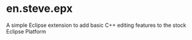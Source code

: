 # en.steve.epx
A simple Eclipse extension to add basic C++ editing features to the stock Eclipse Platform
